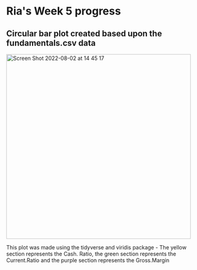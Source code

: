# Ria's Week 5 progress
## Circular bar plot created based upon the fundamentals.csv data
<img width="488" alt="Screen Shot 2022-08-02 at 14 45 17" src="https://user-images.githubusercontent.com/78815761/182390147-d4357273-61dd-42a9-aa16-d05b5edc967b.png">

This plot was made using the tidyverse and viridis package - The yellow section represents the Cash. Ratio, the green section represents the Current.Ratio and the purple section represents the Gross.Margin
